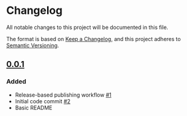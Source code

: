 # Changelog
All notable changes to this project will be documented in this file.

The format is based on [Keep a Changelog](https://keepachangelog.com/en/1.0.0/),
and this project adheres to [Semantic Versioning](https://semver.org/spec/v2.0.0.html).

## [0.0.1]

### Added

- Release-based publishing workflow [#1](https://github.com/energy2market/afrr-remuneration/issues/1)
- Initial code commit [#2](https://github.com/energy2market/afrr-remuneration/afrr-remuneration)
- Basic README

[0.0.1]: https://github.com/energy2market/afrr-remuneration/releases/tag/v0.0.1